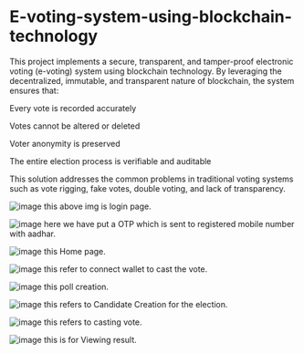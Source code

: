 # E-voting-system-using-blockchain-technology
This project implements a secure, transparent, and tamper-proof electronic voting (e-voting) system using blockchain technology. By leveraging the decentralized, immutable, and transparent nature of blockchain, the system ensures that:

Every vote is recorded accurately

Votes cannot be altered or deleted

Voter anonymity is preserved

The entire election process is verifiable and auditable

This solution addresses the common problems in traditional voting systems such as vote rigging, fake votes, double voting, and lack of transparency.


![image](https://github.com/user-attachments/assets/3fb95811-14d8-4eed-8544-473777955562)
this above img is login page.


![image](https://github.com/user-attachments/assets/efd83fb5-a2c9-437e-88aa-3ae8cf57f784)
here we have put a OTP which is sent to registered mobile number with aadhar.


![image](https://github.com/user-attachments/assets/16fb0e71-1de8-4bee-bbbc-f8da519a0525)
this Home page.


![image](https://github.com/user-attachments/assets/50fffef5-f273-41b2-994b-a599377c1201)
this refer to connect wallet to cast the vote.


![image](https://github.com/user-attachments/assets/98ca7792-0a1f-49aa-b8cf-51068bc924a8)
this poll creation.


![image](https://github.com/user-attachments/assets/b6e9e7c5-d45e-42e3-bd82-e19bf8fe4b8e)
this refers to Candidate Creation for the election.


![image](https://github.com/user-attachments/assets/561de637-67b1-4dcf-875e-d892c9eb6a90)
this refers to casting vote.


![image](https://github.com/user-attachments/assets/e344caa2-99f1-4f37-abfc-81cf8c26b7cf)
this is for Viewing result.

